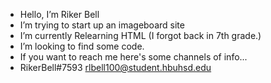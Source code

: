 -  Hello, I’m Riker Bell
-  I’m trying to start up an imageboard site
-  I’m currently Relearning HTML (I forgot back in 7th grade.) 
-  I’m looking to find some code.
-  If you want to reach me here's some channels of info...
-  RikerBell#7593 rlbell100@student.hbuhsd.edu

<!---
RikerBell/RikerBell is a ✨ special ✨ repository because its `README.md` (this file) appears on your GitHub profile.
You can click the Preview link to take a look at your changes.
--->
